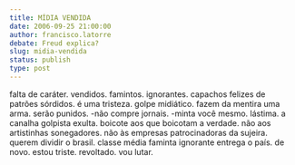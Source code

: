 ```yaml
---
title: MÍDIA VENDIDA
date: 2006-09-25 21:00:00
author: francisco.latorre
debate: Freud explica?
slug: midia-vendida
status: publish 
type: post
---
```


falta de caráter. vendidos. famintos. 
 ignorantes. capachos felizes de patrões sórdidos. é uma tristeza. 
 golpe midiático. 
 fazem da mentira uma arma. 
 serão punidos. 
 -não compre jornais. 
 -minta você mesmo. 
 lástima. 
 a canalha golpista exulta. 
 boicote aos que boicotam a verdade. 
 não aos artistinhas sonegadores. 
 não às empresas patrocinadoras da sujeira. 
 querem dividir o brasil. 
 classe média faminta ignorante entrega o país. 
 de novo. 
 estou triste. 
 revoltado. 
 vou lutar.
